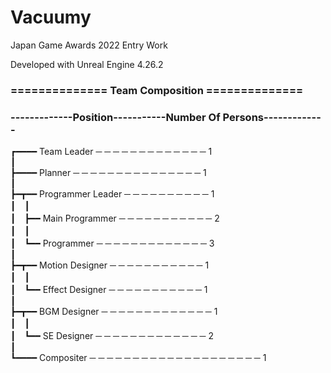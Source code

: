 # Vacuumy

Japan Game Awards 2022 Entry Work

Developed with Unreal Engine 4.26.2

### ============== Team Composition ==============

### -------------Position-----------Number Of Persons-------------
      
┏━━━━ Team Leader ─ ─ ─ ─ ─ ─ ─ ─ ─ ─ ─ ─ ─ 1<br>
┃<br>
┣━━━━ Planner ─ ─ ─ ─ ─ ─ ─ ─ ─ ─ ─ ─ ─ ─ ─ 1<br>
┃<br>
┣━┳━━ Programmer Leader ─ ─ ─ ─ ─ ─ ─ ─ ─ ─ 1<br>
┃　┃<br>
┃　┣━━ Main Programmer ─ ─ ─ ─ ─ ─ ─ ─ ─ ─ ─ 2<br>
┃　┃<br>
┃　┗━━ Programmer ─ ─ ─ ─ ─ ─ ─ ─ ─ ─ ─ ─ ─ 3<br>
┃<br>
┣━┳━━ Motion Designer ─ ─ ─ ─ ─ ─ ─ ─ ─ ─ ─ 1<br>
┃　┃<br>
┃　┗━━ Effect Designer ─ ─ ─ ─ ─ ─ ─ ─ ─ ─ ─ 1<br>
┃<br>
┣━┳━━ BGM Designer ─ ─ ─ ─ ─ ─ ─ ─ ─ ─ ─ ─ ─ 1<br>
┃　┃<br>
┃　┗━━ SE Designer ─ ─ ─ ─ ─ ─ ─ ─ ─ ─ ─ ─ ─ 2<br>
┃<br>
┗━━━━ Compositer ─ ─ ─ ─ ─ ─ ─ ─ ─ ─  ─ ─ ─ ─ ─ ─ ─ ─ ─ ─ 1<br>
